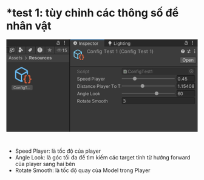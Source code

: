 # *test 1: tùy chỉnh các thông số để nhân vật
![Alt text](images/config_test_1.png)
#
- Speed Player: là tốc độ của player
- Angle Look: là góc tối đa để tìm kiếm các target tính từ hướng forward của player sang hai bên
- Rotate Smooth: là tốc độ quay của Model trong Player
